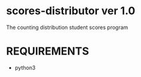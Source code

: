 # scores-distributor ver 1.0
 The counting distribution student scores program
# REQUIREMENTS
 - python3
